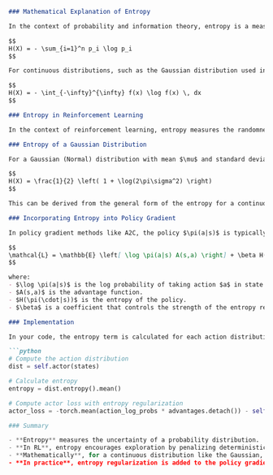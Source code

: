```markdown
### Mathematical Explanation of Entropy

In the context of probability and information theory, entropy is a measure of the uncertainty or randomness in a probability distribution. For a discrete random variable $X$ with possible outcomes $x_1, x_2, \ldots, x_n$ and corresponding probabilities $P(X = x_i) = p_i$, the entropy $H(X)$ is defined as:

$$
H(X) = - \sum_{i=1}^n p_i \log p_i
$$

For continuous distributions, such as the Gaussian distribution used in many reinforcement learning policies, entropy is calculated using an integral instead of a sum. For a continuous random variable $X$ with probability density function $f(x)$, the entropy $H(X)$ is:

$$
H(X) = - \int_{-\infty}^{\infty} f(x) \log f(x) \, dx
$$

### Entropy in Reinforcement Learning

In the context of reinforcement learning, entropy measures the randomness of the policy's action distribution. A higher entropy indicates more randomness (exploration), while a lower entropy indicates more certainty (exploitation). Encouraging higher entropy can help prevent the policy from converging too quickly to a suboptimal deterministic policy.

### Entropy of a Gaussian Distribution

For a Gaussian (Normal) distribution with mean $\mu$ and standard deviation $\sigma$, the entropy is given by:

$$
H(X) = \frac{1}{2} \left( 1 + \log(2\pi\sigma^2) \right)
$$

This can be derived from the general form of the entropy for a continuous distribution.

### Incorporating Entropy into Policy Gradient

In policy gradient methods like A2C, the policy $\pi(a|s)$ is typically represented as a probability distribution over actions $a$ given the state $s$. The objective is to maximize the expected return, which can be augmented with an entropy term to encourage exploration:

$$
\mathcal{L} = \mathbb{E} \left[ \log \pi(a|s) A(s,a) \right] + \beta H(\pi(\cdot|s))
$$

where:
- $\log \pi(a|s)$ is the log probability of taking action $a$ in state $s$.
- $A(s,a)$ is the advantage function.
- $H(\pi(\cdot|s))$ is the entropy of the policy.
- $\beta$ is a coefficient that controls the strength of the entropy regularization.

### Implementation

In your code, the entropy term is calculated for each action distribution (assuming a Gaussian distribution), averaged over the batch, and then included in the loss function to be minimized. Here’s how it looks in the context of your reinforcement learning algorithm:

```python
# Compute the action distribution
dist = self.actor(states)

# Calculate entropy
entropy = dist.entropy().mean()

# Compute actor loss with entropy regularization
actor_loss = -torch.mean(action_log_probs * advantages.detach()) - self.entropy_coef * entropy

### Summary

- **Entropy** measures the uncertainty of a probability distribution.
- **In RL**, entropy encourages exploration by penalizing deterministic policies.
- **Mathematically**, for a continuous distribution like the Gaussian, entropy is computed using an integral. For a Gaussian distribution, it's given by $\frac{1}{2} \left( 1 + \log(2\pi\sigma^2) \right)$.
- **In practice**, entropy regularization is added to the policy gradient objective to balance exploration and exploitation.
